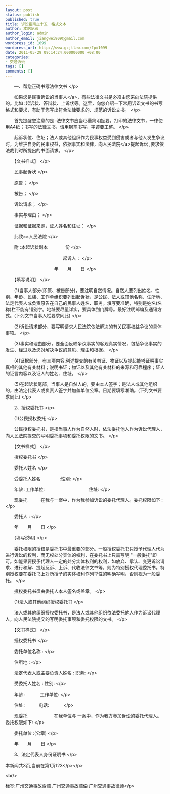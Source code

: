 ```yaml
---
layout: post
status: publish
published: true
title: 诉讼指南之十五　格式文本
author: 本站记者
author_login: admin
author_email: jiangwei909@gmail.com
wordpress_id: 1099
wordpress_url: http://www.gzjtlaw.com/?p=1099
date: 2011-05-29 09:14:24.000000000 +08:00
categories:
- 交通诉讼
tags: []
comments: []
---
```

<p><p>　　&mdash;、帮您正确书写法律文书 <&#47;p><p>　　如果您是民事诉讼的<a>当事人<&#47;a>，有些法律文书是必须由您来向法院提供的。比如 :起诉状、答辩状、上诉状等。这里，向您介绍一下常用诉讼文书的书写格式和要求，有助于您写出符合法律要求的、规范的诉讼文书。 <&#47;p><p>　　首先提醒您注意的是 :法律文书应当尽量简明扼要，打印的法律文书，一律使用A4纸；书写的法律文书，请用钢笔书写，字迹要工整。 <&#47;p><p>　　起诉状位、住址；法人或其他组织作为民事权益受到侵害或者与他人发生争议时，为维护自身的民事权益，依据事实和法律，向<a>人民法院<&#47;a>提起诉讼 ,要求依法裁判时所提出的书面请求。 <&#47;p><p>　　【文书样式】 <&#47;p><p>　　民事起诉状 <&#47;p><p>　　原告； <&#47;p><p>　　被告； <&#47;p><p>　　诉讼请求； <&#47;p><p>　　事实与理由； <&#47;p><p>　　证据和证据来源，证人姓名和住址： <&#47;p><p>　　此致&times;&times;人民法院 <&#47;p><p>　　附 :本起诉状副本　　　　份 <&#47;p><p>　　　　　　　　　　　　　起诉人： <&#47;p><p>　　　　　　　　　　　年　　月　　日 <&#47;p><p>　　【填写说明】 <&#47;p><p>　　(1)当事人部分(即原、被告部分)，要注明自然情况。自然人要列出姓名、性别、年龄、民族、工作单组织要列出起诉状，是公民、法人或其他名称、住所地、法定代表人或负责原告在自己的民事人姓名、职务。填写要准确，特别是姓名(名称)栏不能有错别字。地址要尽量详实，要具体到门牌号。最好注明邮编及通讯方式。(下列文书当事人栏要求同此) <&#47;p><p>　　(2)诉讼请求部分，要写明请求人民法院依法解决的有关民事权益争议的具体事项。 <&#47;p><p>　　(3)事实和理由部分，要全面反映争议事实的客观真实情况，包括争议事实的发生、经过以及您对解决争议的意见、理由和根据。 <&#47;p><p>　　(4)证据部分，有三项内容:列述提交的有关书证、物证以及提起能够证明事实真相的其他有关材料；说明书证；物证以及其他有关材料的来源和可靠程序；证人的证言内容以及证人的姓名、住址。 <&#47;p><p>　　(5)在起诉状尾部，当事人是自然人的，要由本人签字；是法人或其他组织的，由法定代表人或负责人签字并加盖单位公章。日期要填写准确。(下列文书要求同此) <&#47;p><p>　　2、授权委托书 <&#47;p><p>　　(1)公民授权委托 <&#47;p><p>　　公民授权委托书，是指当事人作为自然人时，依法委托他人作为诉讼代理人，向人民法院提交的写明委托事项和委托权限的文书。 <&#47;p><p>　　【文书样式】 <&#47;p><p>　　授权委托书 <&#47;p><p>　　委托人姓名 <&#47;p><p>　　受委托人姓名　　　　 :性别: <&#47;p><p>　　年龄 :工作单位:　　　　　　　　　　住址: <&#47;p><p>　　现委托　　　在我与一案中，作为我参加诉讼的委托代理人。委托权限如下 : <&#47;p><p>　　委托人 : <&#47;p><p>　　年　　月　　日 <&#47;p><p>　　{填写说明} <&#47;p><p>　　委托权限的授权是委托书中最重要的部分。一般授权委托书只授予代理人代为进行诉讼的权利，而无权处分实体的权利，在委托书上只需写明 "一般委托"即可。如能果要授予代理人一定的处分实体权利的权利，如放弃、承认、变更诉讼请求、进行和解、提起反诉、上诉、代收法律文书等，则为特别授权代理委托书。特别授权要在委托书上对所授予的实体权利作列举性的明确写明，否则视为一般委托。 <&#47;p><p>　　授权委托书须由委托人本人签名或盖章。 <&#47;p><p>　　(1)法人或其他组织授权委托书 <&#47;p><p>　　法人或其他组织授权委托书，是法人或其他组织依法委托他人作为诉讼代理人，向人民法院提交的写明委托事项和委托权限的文书。 <&#47;p><p>　　【文书样式】 <&#47;p><p>　　授权委托书 <&#47;p><p>　　委托单位名称 : <&#47;p><p>　　住所地 : <&#47;p><p>　　法定代表人或主要负责人姓名 : 职务: <&#47;p><p>　　受委托人姓名 : 性别: <&#47;p><p>　　年龄 :　　　 工作单位: <&#47;p><p>　　住址 :　　　电话:　　　 <&#47;p><p>　　现委托　　　　　　在我单位与 一案中，作为我方参加诉讼的委托代理人。委托权限如下: <&#47;p><p>　　委托单位 :(公章) <&#47;p><p>　　年　　月　　日 <&#47;p><p>　　3、法定代表人身份证明书 <&#47;p><p>本新闻共3页,当前在第1页123<&#47;p><&#47;p><br&#47;><p>标签:广州交通事故索赔 广州交通事故赔偿 广州交通事故律师<&#47;p>
